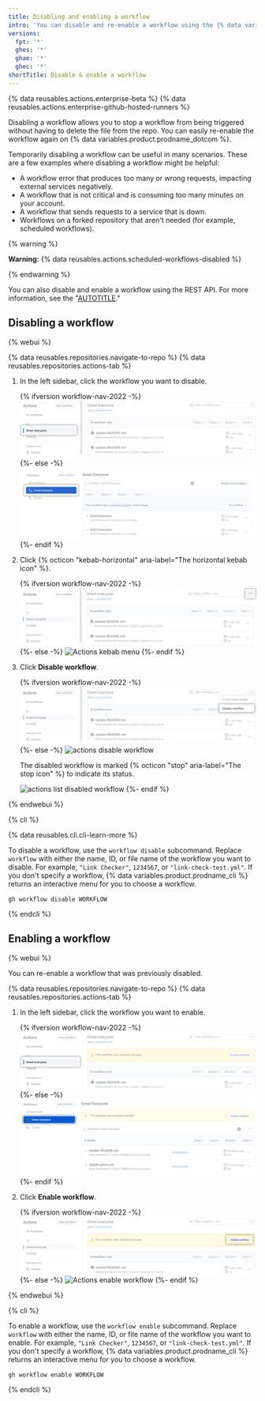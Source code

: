 ```yaml
---
title: Disabling and enabling a workflow
intro: 'You can disable and re-enable a workflow using the {% data variables.product.prodname_dotcom %} UI, the REST API, or {% data variables.product.prodname_cli %}.'
versions:
  fpt: '*'
  ghes: '*'
  ghae: '*'
  ghec: '*'
shortTitle: Disable & enable a workflow
---
```


{% data reusables.actions.enterprise-beta %}
{% data reusables.actions.enterprise-github-hosted-runners %}

Disabling a workflow allows you to stop a workflow from being triggered without having to delete the file from the repo. You can easily re-enable the workflow again on {% data variables.product.prodname_dotcom %}.

Temporarily disabling a workflow can be useful in many scenarios. These are a few examples where disabling a workflow might be helpful:

- A workflow error that produces too many or wrong requests, impacting external services negatively.
- A workflow that is not critical and is consuming too many minutes on your account.
- A workflow that sends requests to a service that is down.
- Workflows on a forked repository that aren't needed (for example, scheduled workflows).

{% warning %}

**Warning:** {% data reusables.actions.scheduled-workflows-disabled %}

{% endwarning %}

You can also disable and enable a workflow using the REST API. For more information, see the "[AUTOTITLE](/rest/actions#workflows)."

## Disabling a workflow

{% webui %}

{% data reusables.repositories.navigate-to-repo %}
{% data reusables.repositories.actions-tab %}
1. In the left sidebar, click the workflow you want to disable.

   {% ifversion workflow-nav-2022 -%}
   ![Actions select workflow](/assets/images/help/repository/actions-select-workflow-2022.png)
   {%- else -%}
   ![Actions select workflow](/assets/images/help/repository/actions-select-workflow.png)
   {%- endif %}
1. Click {% octicon "kebab-horizontal" aria-label="The horizontal kebab icon" %}.

   {% ifversion workflow-nav-2022 -%}
   ![actions kebab menu](/assets/images/help/repository/actions-workflow-menu-kebab-2022.png)
   {%- else -%}
   ![Actions kebab menu](/assets/images/help/repository/actions-workflow-menu-kebab.png)
   {%- endif %}
1. Click **Disable workflow**.

   {% ifversion workflow-nav-2022 -%}
   ![actions disable workflow](/assets/images/help/repository/actions-disable-workflow-2022.png)
   {%- else -%}
   ![actions disable workflow](/assets/images/help/repository/actions-disable-workflow.png)

   The disabled workflow is marked {% octicon "stop" aria-label="The stop icon" %} to indicate its status.

   ![actions list disabled workflow](/assets/images/help/repository/actions-find-disabled-workflow.png)
   {%- endif %}

{% endwebui %}

{% cli %}

{% data reusables.cli.cli-learn-more %}

To disable a workflow, use the `workflow disable` subcommand. Replace `workflow` with either the name, ID, or file name of the workflow you want to disable. For example, `"Link Checker"`, `1234567`, or `"link-check-test.yml"`. If you don't specify a workflow, {% data variables.product.prodname_cli %} returns an interactive menu for you to choose a workflow.

```shell
gh workflow disable WORKFLOW
```

{% endcli %}

## Enabling a workflow

{% webui %}

You can re-enable a workflow that was previously disabled.

{% data reusables.repositories.navigate-to-repo %}
{% data reusables.repositories.actions-tab %}
1. In the left sidebar, click the workflow you want to enable.

   {% ifversion workflow-nav-2022 -%}
   ![Actions select disabled workflow](/assets/images/help/repository/actions-select-disabled-workflow-2022.png)
   {%- else -%}
   ![Actions select disabled workflow](/assets/images/help/repository/actions-select-disabled-workflow.png)
   {%- endif %}
1. Click **Enable workflow**.

   {% ifversion workflow-nav-2022 -%}
   ![Actions enable workflow](/assets/images/help/repository/actions-enable-workflow-2022.png)
   {%- else -%}
   ![Actions enable workflow](/assets/images/help/repository/actions-enable-workflow.png)
   {%- endif %}

{% endwebui %}

{% cli %}

To enable a workflow, use the `workflow enable` subcommand. Replace `workflow` with either the name, ID, or file name of the workflow you want to enable. For example, `"Link Checker"`, `1234567`, or `"link-check-test.yml"`. If you don't specify a workflow, {% data variables.product.prodname_cli %} returns an interactive menu for you to choose a workflow.

```shell
gh workflow enable WORKFLOW
```

{% endcli %}
